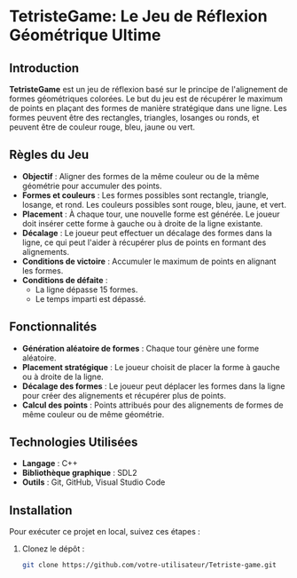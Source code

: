 # TetristeGame: Le Jeu de Réflexion Géométrique Ultime

## Introduction

**TetristeGame** est un jeu de réflexion basé sur le principe de l'alignement de formes géométriques colorées. Le but du jeu est de récupérer le maximum de points en plaçant des formes de manière stratégique dans une ligne. Les formes peuvent être des rectangles, triangles, losanges ou ronds, et peuvent être de couleur rouge, bleu, jaune ou vert.

## Règles du Jeu
- **Objectif** : Aligner des formes de la même couleur ou de la même géométrie pour accumuler des points.
- **Formes et couleurs** : Les formes possibles sont rectangle, triangle, losange, et rond. Les couleurs possibles sont rouge, bleu, jaune, et vert.
- **Placement** : À chaque tour, une nouvelle forme est générée. Le joueur doit insérer cette forme à gauche ou à droite de la ligne existante.
- **Décalage** : Le joueur peut effectuer un décalage des formes dans la ligne, ce qui peut l'aider à récupérer plus de points en formant des alignements.
- **Conditions de victoire** : Accumuler le maximum de points en alignant les formes.
- **Conditions de défaite** : 
  - La ligne dépasse 15 formes.
  - Le temps imparti est dépassé.

## Fonctionnalités
- **Génération aléatoire de formes** : Chaque tour génère une forme aléatoire.
- **Placement stratégique** : Le joueur choisit de placer la forme à gauche ou à droite de la ligne.
- **Décalage des formes** : Le joueur peut déplacer les formes dans la ligne pour créer des alignements et récupérer plus de points.
- **Calcul des points** : Points attribués pour des alignements de formes de même couleur ou de même géométrie.

## Technologies Utilisées
- **Langage** : C++
- **Bibliothèque graphique** : SDL2
- **Outils** : Git, GitHub, Visual Studio Code

## Installation
Pour exécuter ce projet en local, suivez ces étapes :

1. Clonez le dépôt :
   ```bash
   git clone https://github.com/votre-utilisateur/Tetriste-game.git
